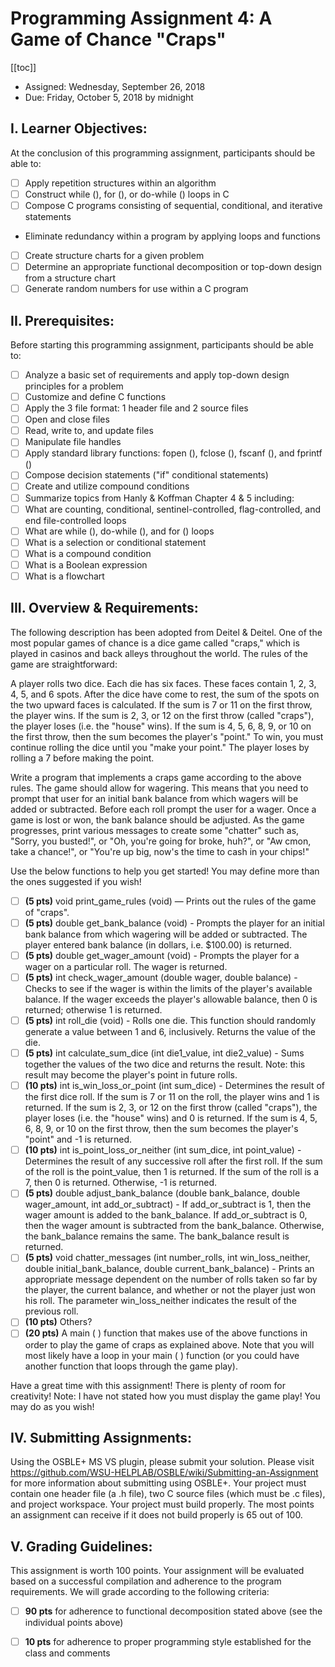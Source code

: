 # Programming Assignment 4: A Game of Chance "Craps"

[[toc]]
 
- Assigned: Wednesday, September 26, 2018
- Due: Friday, October 5, 2018 by midnight

 

## I. Learner Objectives:

At the conclusion of this programming assignment, participants should be able to:
  - [ ] Apply repetition structures within an algorithm
  - [ ] Construct while (), for (), or do-while () loops in C
  - [ ] Compose C programs consisting of sequential, conditional, and iterative statements
  - Eliminate redundancy within a program by applying loops and functions
  - [ ] Create structure charts for a given problem
  - [ ] Determine an appropriate functional decomposition or top-down design from a structure chart
  - [ ] Generate random numbers for use within a C program

## II. Prerequisites:

Before starting this programming assignment, participants should be able to:

  - [ ] Analyze a basic set of requirements and apply top-down design principles for a problem
  - [ ] Customize and define C functions
  - [ ] Apply the 3 file format: 1 header file and 2 source files
  - [ ] Open and close files
  - [ ] Read, write to, and update files
  - [ ] Manipulate file handles
  - [ ] Apply standard library functions: fopen (), fclose (), fscanf (), and fprintf ()
  - [ ] Compose decision statements ("if" conditional statements)
  - [ ] Create and utilize compound conditions
  - [ ] Summarize topics from Hanly & Koffman Chapter 4 & 5 including:
  - [ ] What are counting, conditional, sentinel-controlled, flag-controlled, and end file-controlled loops
  - [ ] What are while (), do-while (), and for () loops
  - [ ] What is a selection or conditional statement
  - [ ] What is a compound condition
  - [ ] What is a Boolean expression
  - [ ] What is a flowchart

## III. Overview & Requirements:

The following description has been adopted from Deitel & Deitel. One of the most popular games of chance is a dice game called "craps," which is played in casinos and back alleys throughout the world. The rules of the game are straightforward:
 

A player rolls two dice. Each die has six faces. These faces contain 1, 2, 3, 4, 5, and 6 spots. After the dice have come to rest, the sum of the spots on the two upward faces is calculated. If the sum is 7 or 11 on the first throw, the player wins. If the sum is 2, 3, or 12 on the first throw (called "craps"), the player loses (i.e. the "house" wins). If the sum is 4, 5, 6, 8, 9, or 10 on the first throw, then the sum becomes the player's "point." To win, you must continue rolling the dice until you "make your point." The player loses by rolling a 7 before making the point.

 

Write a program that implements a craps game according to the above rules. The game should allow for wagering. This means that you need to prompt that user for an initial bank balance from which wagers will be added or subtracted. Before each roll prompt the user for a wager. Once a game is lost or won, the bank balance should be adjusted. As the game progresses, print various messages to create some "chatter" such as, "Sorry, you busted!", or "Oh, you're going for broke, huh?", or "Aw cmon, take a chance!", or "You're up big, now's the time to cash in your chips!"

 

Use the below functions to help you get started! You may define more than the ones suggested if you wish!

  - [ ] **(5 pts)** void print_game_rules (void) — Prints out the rules of the game of "craps".
  - [ ] **(5 pts)** double get_bank_balance (void) - Prompts the player for an initial bank balance from which wagering will be added or subtracted. The player entered bank balance (in dollars, i.e. $100.00) is returned.
  - [ ] **(5 pts)** double get_wager_amount (void) - Prompts the player for a wager on a particular roll. The wager is returned.
  - [ ] **(5 pts)** int check_wager_amount (double wager, double balance) - Checks to see if the wager is within the limits of the player's available balance. If the wager exceeds the player's allowable balance, then 0 is returned; otherwise 1 is returned.
  - [ ] **(5 pts)** int roll_die (void) - Rolls one die. This function should randomly generate a value between 1 and 6, inclusively. Returns the value of the die.
  - [ ] **(5 pts)** int calculate_sum_dice (int die1_value, int die2_value) - Sums together the values of the two dice and returns the result. Note: this result may become the player's point in future rolls.
  - [ ] **(10 pts)** int is_win_loss_or_point (int sum_dice) - Determines the result of the first dice roll. If the sum is 7 or 11 on the roll, the player wins and 1 is returned. If the sum is 2, 3, or 12 on the first throw (called "craps"), the player loses (i.e. the "house" wins) and 0 is returned. If the sum is 4, 5, 6, 8, 9, or 10 on the first throw, then the sum becomes the player's "point" and -1 is returned.
  - [ ] **(10 pts)** int is_point_loss_or_neither (int sum_dice, int point_value) - Determines the result of any successive roll after the first roll. If the sum of the roll is the point_value, then 1 is returned. If the sum of the roll is a 7, then 0 is returned. Otherwise, -1 is returned.
  - [ ] **(5 pts)** double adjust_bank_balance (double bank_balance, double wager_amount, int add_or_subtract) - If add_or_subtract is 1, then the wager amount is added to the bank_balance. If add_or_subtract is 0, then the wager amount is subtracted from the bank_balance. Otherwise, the bank_balance remains the same. The bank_balance result is returned.
  - [ ] **(5 pts)** void chatter_messages (int number_rolls, int win_loss_neither, double initial_bank_balance, double current_bank_balance) - Prints an appropriate message dependent on the number of rolls taken so far by the player, the current balance, and whether or not the player just won his roll. The parameter win_loss_neither indicates the result of the previous roll.
  - [ ] **(10 pts)** Others?
  - [ ] **(20 pts)** A main ( ) function that makes use of the above functions in order to play the game of craps as explained above. Note that you will most likely have a loop in your main ( ) function (or you could have another function that loops through the game play).

Have a great time with this assignment! There is plenty of room for creativity! Note: I have not stated how you must display the game play! You may do as you wish! 

## IV. Submitting Assignments:

Using the OSBLE+ MS VS plugin, please submit your solution. Please visit https://github.com/WSU-HELPLAB/OSBLE/wiki/Submitting-an-Assignment for more information about submitting using OSBLE+.
Your project must contain one header file (a .h file), two C source files (which must be .c files), and project workspace.
Your project must build properly. The most points an assignment can receive if it does not build properly is 65 out of 100.
 

## V. Grading Guidelines:

 

This assignment is worth 100 points. Your assignment will be evaluated based on a successful compilation and adherence to the program requirements. We will grade according to the following criteria:

  - [ ] **90 pts** for adherence to functional decomposition stated above (see the individual points above)
  - [ ] **10 pts** for adherence to proper programming style established for the class and comments

 